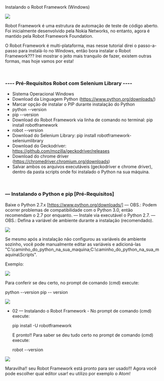 Instalando o Robot Framework (Windows)

<div align="left">
<img src="https://github.com/fabiosouthsystem/Instala-o-e-configura-o-Robot-Framework/blob/main/r0.png">
</p>
Robot Framework é uma estrutura de automação de teste de código aberto. Foi inicialmente desenvolvido pela Nokia Networks, no entanto, agora é mantido pela Robot Framework Foundation.

O Robot Framework é multi-plataforma, mas nesse tutorial direi o passo-a-passo para instalá-lo no Windows, então bora instalar o Robot Framework??? Irei mostrar o jeito mais tranquilo de fazer, existem outras formas, mas hoje vamos por esta!

<br/>

### ---- Pré-Requisitos Robot com Selenium Library ----
- Sistema Operacional Windows
- Download da Linguagem Python (https://www.python.org/downloads/)
- Marcar opção de instalar o PIP durante instalação do Python
- python --version
- pip --version
- Download do Robot Framework via linha de comando no terminal: pip install robotframework
- robot --version
- Download do Selenium Library: pip install robotframework-seleniumlibrary
- Download do Geckodriver: https://github.com/mozilla/geckodriver/releases
- Download do chrome driver (https://chromedriver.chromium.org/downloads)
- Salvar ambos os arquivos executáveis (geckodriver e chrome driver), dentro da pasta scripts onde foi instalado o Python na sua máquina.

<br/>


### — Instalando o Python e pip [Pré-Requisitos]
Baixe o Python 2.7.x [https://www.python.org/downloads/] 
— OBS.: Podem ocorrer problemas de compatibilidade com o Python 3.0, então recomendam o 2.7 por enquanto.
— Instale via executável o Python 2.7. 
— OBS.: Defina a variável de ambiente durante a instalação (recomendado).


<div align="left">
<img src="https://github.com/fabiosouthsystem/Instala-o-e-configura-o-Robot-Framework/blob/main/r2.png">
  
Se mesmo após a instalação não configurou as variáveis de ambiente sozinho, você pode manualmente editar as variáveis e adicioná-las "C:\caminho_do_python_na_sua_maquina\;C:\caminho_do_python_na_sua_maquina\Scripts".

Exemplo: 

<div align="left">
<img src="https://github.com/fabiosouthsystem/Instala-o-e-configura-o-Robot-Framework/blob/main/r3.png">
  
Para conferir se deu certo, no prompt de comando (cmd) execute:

python --version
pip -- version
  
<div align="left">
<img src="https://github.com/fabiosouthsystem/Instala-o-e-configura-o-Robot-Framework/blob/main/r4.png">

<ul>
    <li>02 — Instalando o Robot Framework   
  - No prompt de comando (cmd) execute:
      
pip install -U robotframework
      
  E pronto!! Para saber se deu tudo certo no prompt de comando (cmd) execute:

robot --version
</ul>
  
<div align="left">
<img src="https://github.com/fabiosouthsystem/Instala-o-e-configura-o-Robot-Framework/blob/main/r5.png">

Maravilha!! seu Robot Framework está pronto para ser usado!!! Agora você pode escolher qual editor usar! eu utilizo por exemplo o Atom!
